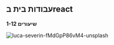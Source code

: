 **עבודות בית בreact**
---
**שיעורים 1-12**

![luca-severin-fMdGpP86vM4-unsplash](https://github.com/MichalMazuz/ReactHW/assets/144708445/ae1a0d73-6638-4892-b52d-3a4f38f1f6d4)
